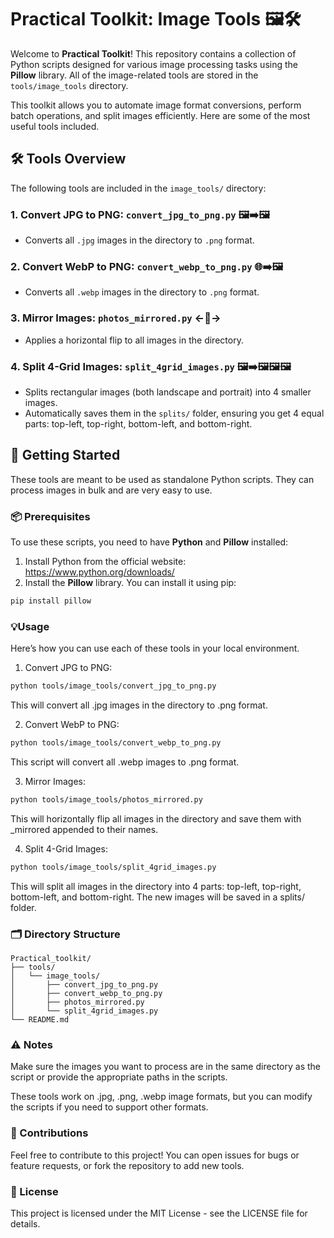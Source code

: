 # Practical Toolkit: Image Tools 🖼️🛠️

Welcome to **Practical Toolkit**! This repository contains a collection of Python scripts designed for various image processing tasks using the **Pillow** library. All of the image-related tools are stored in the `tools/image_tools` directory.

This toolkit allows you to automate image format conversions, perform batch operations, and split images efficiently. Here are some of the most useful tools included.

## 🛠️ Tools Overview

The following tools are included in the `image_tools/` directory:

### 1. **Convert JPG to PNG**: `convert_jpg_to_png.py` 🖼️➡️🖼️
   - Converts all `.jpg` images in the directory to `.png` format.

### 2. **Convert WebP to PNG**: `convert_webp_to_png.py` 🌐➡️🖼️
   - Converts all `.webp` images in the directory to `.png` format.

### 3. **Mirror Images**: `photos_mirrored.py` ←🔄→
   - Applies a horizontal flip to all images in the directory.

### 4. **Split 4-Grid Images**: `split_4grid_images.py` 🖼️➡️🖼️🖼️🖼️
   - Splits rectangular images (both landscape and portrait) into 4 smaller images.
   - Automatically saves them in the `splits/` folder, ensuring you get 4 equal parts: top-left, top-right, bottom-left, and bottom-right.

## 🚀 Getting Started

These tools are meant to be used as standalone Python scripts. They can process images in bulk and are very easy to use.

### 📦 Prerequisites

To use these scripts, you need to have **Python** and **Pillow** installed:

1. Install Python from the official website: https://www.python.org/downloads/
2. Install the **Pillow** library. You can install it using pip:

```bash
pip install pillow
```

###  💡Usage
Here’s how you can use each of these tools in your local environment.

1. Convert JPG to PNG:
```bash
python tools/image_tools/convert_jpg_to_png.py
```
This will convert all .jpg images in the directory to .png format.

2. Convert WebP to PNG:
```bash
python tools/image_tools/convert_webp_to_png.py
```
This script will convert all .webp images to .png format.

3. Mirror Images:
```bash
python tools/image_tools/photos_mirrored.py
```
This will horizontally flip all images in the directory and save them with _mirrored appended to their names.

4. Split 4-Grid Images:
```bash
python tools/image_tools/split_4grid_images.py
```
This will split all images in the directory into 4 parts: top-left, top-right, bottom-left, and bottom-right. The new images will be saved in a splits/ folder.

### 🗂️ Directory Structure
```
Practical_toolkit/
├── tools/
│   └── image_tools/
│       ├── convert_jpg_to_png.py
│       ├── convert_webp_to_png.py
│       ├── photos_mirrored.py
│       └── split_4grid_images.py
└── README.md
```
### ⚠️ Notes
Make sure the images you want to process are in the same directory as the script or provide the appropriate paths in the scripts.

These tools work on .jpg, .png, .webp image formats, but you can modify the scripts if you need to support other formats.

### 🤝 Contributions
Feel free to contribute to this project! You can open issues for bugs or feature requests, or fork the repository to add new tools.

### 📄 License
This project is licensed under the MIT License - see the LICENSE file for details.